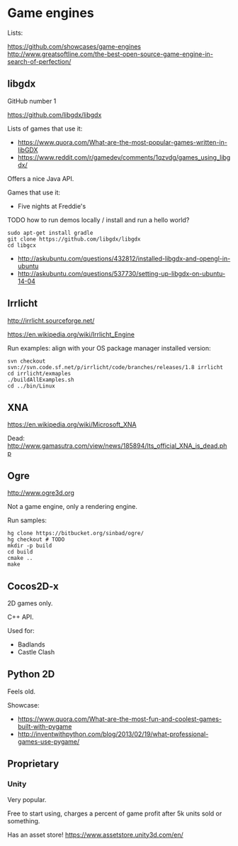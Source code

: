 # Game engines

Lists:

https://github.com/showcases/game-engines
http://www.greatsoftline.com/the-best-open-source-game-engine-in-search-of-perfection/

## libgdx

GitHub number 1

<https://github.com/libgdx/libgdx>

Lists of games that use it:

- <https://www.quora.com/What-are-the-most-popular-games-written-in-libGDX>
- <https://www.reddit.com/r/gamedev/comments/1qzvdg/games_using_libgdx/>

Offers a nice Java API.

Games that use it:

- Five nights at Freddie's

TODO how to run demos locally / install and run a hello world?

    sudo apt-get install gradle
    git clone https://github.com/libgdx/libgdx
    cd libgcx

- http://askubuntu.com/questions/432812/installed-libgdx-and-opengl-in-ubuntu
- http://askubuntu.com/questions/537730/setting-up-libgdx-on-ubuntu-14-04

## Irrlicht

<http://irrlicht.sourceforge.net/>

<https://en.wikipedia.org/wiki/Irrlicht_Engine>

Run examples: align with your OS package manager installed version:

    svn checkout svn://svn.code.sf.net/p/irrlicht/code/branches/releases/1.8 irrlicht
    cd irrlicht/exmaples
    ./buildAllExamples.sh
    cd ../bin/Linux

## XNA

<https://en.wikipedia.org/wiki/Microsoft_XNA>

Dead: <http://www.gamasutra.com/view/news/185894/Its_official_XNA_is_dead.php>

## Ogre

<http://www.ogre3d.org>

Not a game engine, only a rendering engine.

Run samples:

    hg clone https://bitbucket.org/sinbad/ogre/
    hg checkout # TODO
    mkdir -p build
    cd build
    cmake ..
    make

## Cocos2D-x

2D games only.

C++ API.

Used for:

- Badlands
- Castle Clash

## Python 2D

Feels old.

Showcase:

- <https://www.quora.com/What-are-the-most-fun-and-coolest-games-built-with-pygame>
- <http://inventwithpython.com/blog/2013/02/19/what-professional-games-use-pygame/>

## Proprietary

### Unity

Very popular.

Free to start using, charges a percent of game profit after 5k units sold or something.

Has an asset store! <https://www.assetstore.unity3d.com/en/>
